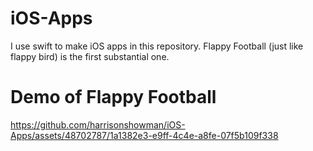 # iOS-Apps
I use swift to make iOS apps in this repository. Flappy Football (just like flappy bird) is the first substantial one.

# Demo of Flappy Football
https://github.com/harrisonshowman/iOS-Apps/assets/48702787/1a1382e3-e9ff-4c4e-a8fe-07f5b109f338

